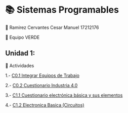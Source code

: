 # :books: Sistemas Programables

:boy: Ramirez Cervantes Cesar Manuel    17212176 

:green_book: Equipo VERDE 

## Unidad 1: ##
:memo: Actividades

  1.- [C0.1 Integrar Equipos de Trabajo](blog/C0.1_CesarManuelRamirezCervantes_VERDE.md)

  2.- [C0.2 Cuestionario Industria 4.0](blog/C0.2_CesarManuelRamirezCervantes_VERDE.md)

  3.- [C1.1 Cuestionario electrónica básica y sus elementos](blog/C1.1_CesarManuelRamirezCervantes_VERDE.md)
  
  4.- [C1.2 Electronica Basica (Circuitos)](blog/C1.2_CesarManuelRamirezCervantes_VERDE.md)
  
